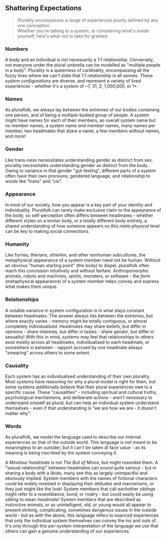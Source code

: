 ## Shattering Expectations

> Plurality encompasses a range of experiences poorly defined by any one conception.<br/>
> Whether you're talking to a system, or considering what's inside yourself, here's what not to take for granted.

### Numbers

A body and an individual is not necessarily a 1:1 relationship.
Conversely, not everyone under the plural umbrella can be modelled as "multiple people in a body".
Plurality is a queerness of cardinality, encompassing all the fuzzy lines where we can't state that 1:1 relationship in all senses.
These _system configurations_ are diverse, and represent a variety of lived experiences - whether it's a system of ~7, 31, 2, 1,000,000, or 1*.

### Names

As pluralfolk, we always lay _between_ the extremes of our bodies containing one person, and of being a multiple-bodied group of people.
A system might have names for each of their members, an overall system name but no member names, a system name _and_ member names, many names per member, two headmates that share a name, a few members without names, and more!

### Gender

Like trans-ness necessitates understanding gender as distinct from sex, plurality necessitates understanding gender as distinct from the body.
Owing to variance in that gender "gut-feeling", different parts of a system often have their own pronouns, gendered language, and relationship to words like "trans" and "cis".

### Appearance

In most of our society, how you appear is a key part of your identity and individuality.
Pluralfolk can rarely make exclusive claim to the appearance of the body, so self-perception often differs between headmates - whether different styles on a similar body, or a totally different body entirely, a shared understanding of how someone appears on this _meta-physical_ level can be key to making social connections.

### Humanity

Like furries, therians, otherkin, and other nonhuman subcultures, the metaphysical appearance of a system member need not be human.
Without an obvious "human starting point" (the body) to dispel, pluralfolk often reach this conclusion intuitively and without fanfare.
Anthropomorphic animals, robots and machines, spirits, monsters, or software - the _form_ (metaphysical appearance) of a system member helps convey and express what makes them unique.

### Relationships

A notable variance in system configuration is in what stays constant between headmates.
The answer always lies between the extremes, but where exactly varies - memory might be totally contiguous, or almost completely individualised.
Headmates may share beliefs, but differ in opinions - share interests, but differ in tastes - share gender, but differ in sexuality!
With this in mind, systems may feel that relationships to others exist mostly across all headmates, individualised to each headmate, or somewhere in between - rapport accrued by one headmate always "smearing" across others to some extent.

### Causality

Each system has an individualised understanding of their own plurality.
Most systems have reasoning for why a plural model is right for them, but some systems additionally believe that their plural experiences owe to a specific cause.
These "causalities" - including spiritual and cultural truths, psychological mechanisms, and deliberate actions - aren't necessary to understand oneself as plural, but can help an individual system understand themselves - even if that understanding is "we are how we are - it doesn't matter why".

### Words

As pluralfolk, we model the language used to describe our internal experiences on that of the outside world.
This language is not meant to be meaningless to an outsider, but it can't be taken at face value - as its meaning is being inscribed by the system conveying it.

A _Minotaur headmate_ is not _The Bull of Minos_, but might resemble them.
A "sexual relationship" between headmates can sound quite serious - but in sharing a body with a libido, many see this as largely unimpactful and obviously implied.
System members with the names of fictional characters could be widely invested in displaying their attitudes and mannerisms, or they just might like the look!
System members that call eachother _siblings_ might refer to a resemblance, bond, or rivalry - but could easily be using _sibling_ to mean _headmate_!
System members that are described as instinctive animals, or as unintelligent, old, or young would all appear to present striking, complicating, sometimes dangerous issues in the outside world - but as with the above, this language refers to nuanced experiences that only the individual system themselves can convey the ins and outs of.
It's only through this per-system interpretation of the language we use that others can gain a genuine understanding of our experiences.
